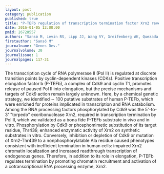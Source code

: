 ```yaml
---
layout: post
category: publication
published: true
title: "P-TEFb regulation of transcription termination factor Xrn2 revealed by a chemical genetic screen for Cdk9 substrates."
date: 2016-01-05 12:00:00
pmid: 26728557
authors: "Sansó M, Levin RS, Lipp JJ, Wang VY, Greifenberg AK, Quezada EM, Ali A, Ghosh A, Larochelle S, Rana TM, Geyer M, Tong L, Shokat KM, Fisher RP"
firstauthor: "Sansó M"
journalname: "Genes Dev."
journalvolume: 30
journalissue: 1
journalpages: 117-31
---
```


The transcription cycle of RNA polymerase II (Pol II) is regulated at discrete transition points by cyclin-dependent kinases (CDKs). Positive transcription elongation factor b (P-TEFb), a complex of Cdk9 and cyclin T1, promotes release of paused Pol II into elongation, but the precise mechanisms and targets of Cdk9 action remain largely unknown. Here, by a chemical genetic strategy, we identified ∼ 100 putative substrates of human P-TEFb, which were enriched for proteins implicated in transcription and RNA catabolism. Among the RNA processing factors phosphorylated by Cdk9 was the 5'-to-3' &quot;torpedo&quot; exoribonuclease Xrn2, required in transcription termination by Pol II, which we validated as a bona fide P-TEFb substrate in vivo and in vitro. Phosphorylation by Cdk9 or phosphomimetic substitution of its target residue, Thr439, enhanced enzymatic activity of Xrn2 on synthetic substrates in vitro. Conversely, inhibition or depletion of Cdk9 or mutation of Xrn2-Thr439 to a nonphosphorylatable Ala residue caused phenotypes consistent with inefficient termination in human cells: impaired Xrn2 chromatin localization and increased readthrough transcription of endogenous genes. Therefore, in addition to its role in elongation, P-TEFb regulates termination by promoting chromatin recruitment and activation of a cotranscriptional RNA processing enzyme, Xrn2.

